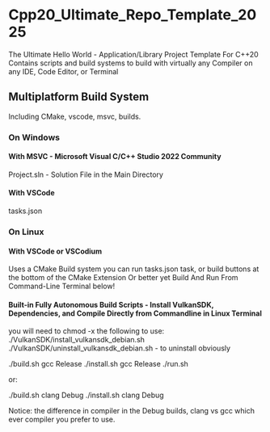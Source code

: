 # Cpp20_Ultimate_Repo_Template_2025
The Ultimate Hello World - Application/Library Project Template For C++20
Contains scripts and build systems to build with virtually any Compiler on any IDE, Code Editor, or Terminal






## Multiplatform Build System
Including CMake, vscode, msvc, builds.





### On Windows






#### With MSVC - Microsoft Visual C/C++ Studio 2022 Community

Project.sln - Solution File in the Main Directory



#### With VSCode
tasks.json




### On Linux




#### With VSCode or VSCodium
Uses a CMake Build system you can run tasks.json task, or build buttons at the bottom of the CMake Extension
Or better yet Build And Run From Command-Line Terminal below!




#### Built-in Fully Autonomous Build Scripts - Install VulkanSDK, Dependencies, and Compile Directly from Commandline in Linux Terminal
you will need to chmod -x the following to use:
./VulkanSDK/install_vulkansdk_debian.sh
./VulkanSDK/uninstall_vulkansdk_debian.sh - to uninstall obviously

./build.sh gcc Release
./install.sh gcc Release
./run.sh

or:

./build.sh clang Debug
./install.sh clang Debug


Notice: the difference in compiler in the Debug builds, clang vs gcc which ever compiler you prefer to use.
